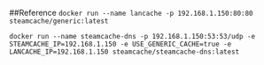 ##Reference
```docker run --name lancache -p 192.168.1.150:80:80 steamcache/generic:latest```

```docker run --name steamcache-dns -p 192.168.1.150:53:53/udp -e STEAMCACHE_IP=192.168.1.150 -e USE_GENERIC_CACHE=true -e LANCACHE_IP=192.168.1.150 steamcache/steamcache-dns:latest```